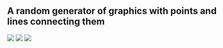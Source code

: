 ## A random generator of graphics with points and lines connecting them
![](PontosLinhas&#32;1.gif)
![](PontosLinhas&#32;2.gif)
![](PontosLinhas&#32;3.gif)
